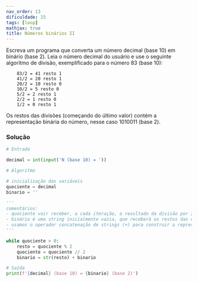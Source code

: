 ```yaml
---
nav_order: 13
dificuldade: 15
tags: [loop]
mathjax: true
title: Números binários II
---
```


Escreva um programa que converta um número decimal (base 10) em binário (base 2). Leia o número decimal do usuário e use o seguinte algoritmo de divisão, exemplificado para o número 83 (base 10):
```
	83/2 = 41 resto 1
	41/2 = 20 resto 1
	20/2 = 10 resto 0
	10/2 = 5 resto 0
	5/2 = 2 resto 1
	2/2 = 1 resto 0
	1/2 = 0 resto 1
```
Os restos das divisões (começando do último valor) contém a representação binária do número, nesse caso 1010011 (base 2).

<!-- more -->

### Solução
```python
# Entrada

decimal = int(input('N (base 10) = '))

# Algoritmo

# inicialização das variáveis
quociente = decimal
binario = ''

'''
comentários:
- quociente vair receber, a cada iteração, o resultado da divisão por 2
- binário é uma string inicialmente vazia, que receberá os restos das divisões por dois
- usamos o operador concatenação de strings (+) para construir a representação binária
'''

while quociente > 0:
    resto = quociente % 2
    quociente = quociente // 2
    binario = str(resto) + binario

# Saída
print(f'{decimal} (base 10) = {binario} (base 2)')

```


